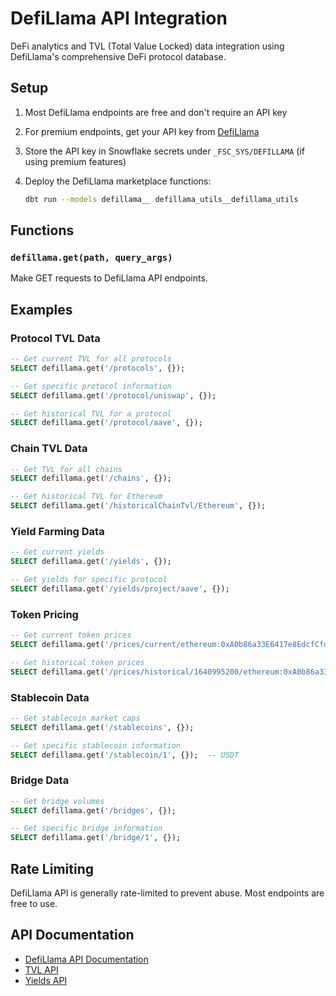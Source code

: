 # DefiLlama API Integration

DeFi analytics and TVL (Total Value Locked) data integration using DefiLlama's comprehensive DeFi protocol database.

## Setup

1. Most DefiLlama endpoints are free and don't require an API key

2. For premium endpoints, get your API key from [DefiLlama](https://defillama.com/docs/api)

3. Store the API key in Snowflake secrets under `_FSC_SYS/DEFILLAMA` (if using premium features)

4. Deploy the DefiLlama marketplace functions:
   ```bash
   dbt run --models defillama__ defillama_utils__defillama_utils
   ```

## Functions

### `defillama.get(path, query_args)`
Make GET requests to DefiLlama API endpoints.

## Examples

### Protocol TVL Data
```sql
-- Get current TVL for all protocols
SELECT defillama.get('/protocols', {});

-- Get specific protocol information
SELECT defillama.get('/protocol/uniswap', {});

-- Get historical TVL for a protocol
SELECT defillama.get('/protocol/aave', {});
```

### Chain TVL Data
```sql
-- Get TVL for all chains
SELECT defillama.get('/chains', {});

-- Get historical TVL for Ethereum
SELECT defillama.get('/historicalChainTvl/Ethereum', {});
```

### Yield Farming Data
```sql
-- Get current yields
SELECT defillama.get('/yields', {});

-- Get yields for specific protocol
SELECT defillama.get('/yields/project/aave', {});
```

### Token Pricing
```sql
-- Get current token prices
SELECT defillama.get('/prices/current/ethereum:0xA0b86a33E6417e8EdcfCfdD8fb59a3A5b3dB8BFD', {});

-- Get historical token prices
SELECT defillama.get('/prices/historical/1640995200/ethereum:0xA0b86a33E6417e8EdcfCfdD8fb59a3A5b3dB8BFD', {});
```

### Stablecoin Data
```sql
-- Get stablecoin market caps
SELECT defillama.get('/stablecoins', {});

-- Get specific stablecoin information
SELECT defillama.get('/stablecoin/1', {});  -- USDT
```

### Bridge Data
```sql
-- Get bridge volumes
SELECT defillama.get('/bridges', {});

-- Get specific bridge information  
SELECT defillama.get('/bridge/1', {});
```

## Rate Limiting

DefiLlama API is generally rate-limited to prevent abuse. Most endpoints are free to use.

## API Documentation

- [DefiLlama API Documentation](https://defillama.com/docs/api)
- [TVL API](https://defillama.com/docs/api#operations-tag-TVL)
- [Yields API](https://defillama.com/docs/api#operations-tag-Yields)